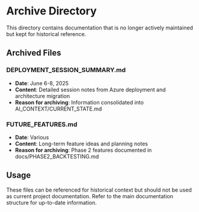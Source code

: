 # Archive Directory

This directory contains documentation that is no longer actively maintained but kept for historical reference.

## Archived Files

### DEPLOYMENT_SESSION_SUMMARY.md
- **Date**: June 6-8, 2025
- **Content**: Detailed session notes from Azure deployment and architecture migration
- **Reason for archiving**: Information consolidated into AI_CONTEXT/CURRENT_STATE.md

### FUTURE_FEATURES.md  
- **Date**: Various
- **Content**: Long-term feature ideas and planning notes
- **Reason for archiving**: Phase 2 features documented in docs/PHASE2_BACKTESTING.md

## Usage

These files can be referenced for historical context but should not be used as current project documentation. Refer to the main documentation structure for up-to-date information.